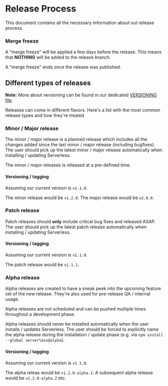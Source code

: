 # Release Process

This document contains all the necessary information about out release process.

### Merge freeze

A "merge freeze" will be applied a few days before the release. This means that **NOTHING** will be added to the release branch.

A "merge freeze" ends once the release was published.

## Different types of releases

**Note:** More about versioning can be found in our dedicated [VERSIONING file](https://github.com/serverless/serverless/blob/master/VERSIONING.md).

Releases can come in different flavors. Here's a list with the most common release types and how they're treated

### Minor / Major release

The minor / major release is a planned release which includes all the changes added since the last minor / major release (including bugfixes). The user should pick up the latest minor / major release automatically when installing / updating Serverless.

The minor / major releases is released at a pre-defined time.

#### Versioning / tagging

Assuming our current version is `v1.1.0`.

The minor release would be `v1.2.0`. The major release would be `v2.0.0`.

### Patch release

Patch releases should **only** include critical bug fixes and released ASAP. The user should pick up the latest patch release automatically when installing / updating Serverless.

#### Versioning / tagging

Assuming our current version is `v1.1.0`.

The patch release would be `v1.1.1`.

### Alpha release

Alpha releases are created to have a sneak peek into the upcoming feature set of the new release. They're also used for pre-release QA / internal usage.

Alpha releases are not scheduled and can be pushed multiple times throughout a development phase.

Alpha releases should never be installed automatically when the user installs / updates Serverless. The user should be forced to explicitly name the alpha release during the installation / update phase (e.g. via `npm install --global serverless@alpha`).

#### Versioning / tagging

Assuming our current version is `v1.1.0`.

The alpha releas would be `v1.2.0-alpha.1`. A subsequent alpha release would be `v1.2.0-alpha.2` etc.
